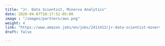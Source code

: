 ```yaml
---
title: "Jr. Data Scientist, Minerva Analytics"
date: 2020-04-07T10:17:52-05:00
image : "/images/partners/aws.png"
weight: 4
link: "https://www.amazon.jobs/en/jobs/2411412/jr-data-scientist-minerva-analytics"
draft: false

---
```

